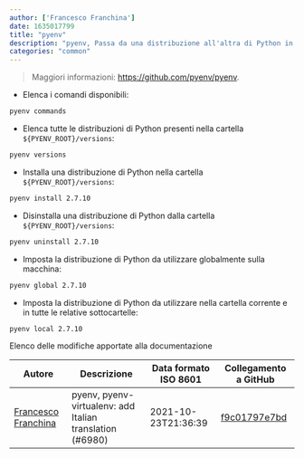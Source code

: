 ```yaml
---
author: ['Francesco Franchina']
date: 1635017799
title: "pyenv"
description: "pyenv, Passa da una distribuzione all'altra di Python in modo semplice."
categories: "common"
---
```

> Maggiori informazioni: <https://github.com/pyenv/pyenv>.

- Elenca i comandi disponibili:

```bash
pyenv commands
```

- Elenca tutte le distribuzioni di Python presenti nella cartella `${PYENV_ROOT}/versions`:

```bash
pyenv versions
```

- Installa una distribuzione di Python nella cartella `${PYENV_ROOT}/versions`:

```bash
pyenv install 2.7.10
```

- Disinstalla una distribuzione di Python dalla cartella `${PYENV_ROOT}/versions`:

```bash
pyenv uninstall 2.7.10
```

- Imposta la distribuzione di Python da utilizzare globalmente sulla macchina:

```bash
pyenv global 2.7.10
```

- Imposta la distribuzione di Python da utilizzare nella cartella corrente e in tutte le relative sottocartelle:

```bash
pyenv local 2.7.10
```
Elenco delle modifiche apportate alla documentazione


Autore | Descrizione | Data formato ISO 8601 | Collegamento a GitHub
------|-----|-----|-----
[Francesco Franchina](mailto:cescus92@gmail.com) | pyenv, pyenv-virtualenv: add Italian translation (#6980) | 2021-10-23T21:36:39 | [f9c01797e7bd](https://github.com/tldr-pages/tldr/commit/f9c01797e7bdef17dea1c06f88ee7900b48b9017)

